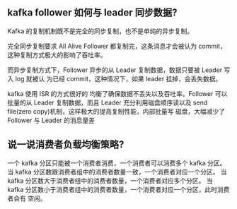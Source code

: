 ## kafka follower 如何与 leader 同步数据?

Kafka 的复制机制既不是完全的同步复制，也不是单纯的异步复制。

完全同步复制要求 All Alive Follower 都复制完，这条消息才会被认为 commit，这种复制方式极大的影响了吞吐率。

 而异步复制方式下，Follower 异步的从 Leader 复制数据，数据只要被 Leader 写入 log 就被认 为已经 commit，这种情况下，如果 leader 挂掉，会丢失数据。

kafka 使用 ISR 的方式很好的 均衡了确保数据不丢失以及吞吐率。Follower 可以批量的从 Leader 复制数据，而且 Leader 充分利用磁盘顺序读以及 send file(zero copy)机制，这样极大的提高复制性能，内部批量写 磁盘，大幅减少了 Follower 与 Leader 的消息量差

## 说一说消费者负载均衡策略?

一个 kafka 分区只能被一个消费者消费，一个消费者可以消费多个 kafka 分区。
 当 kafka 分区数跟消费者组中的消费者数量一致，一个消费者对应一个分区。
 当 kafka 分区数大于消费者组中的消费者数量，一个消费者对应多个分区。
当 kafka 分区数小于消费者组中的消费者数量，一个消费者对应一个分区，此时消费者会有 空闲。

